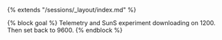 {% extends "/sessions/_layout/index.md" %}

{% block goal %}
Telemetry and SunS experiment downloading on 1200. Then set back to 9600.
{% endblock %}

